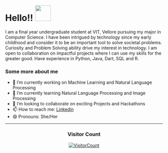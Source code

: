 <!-- <p  align="center"><img height= "500" src = "https://github.com/riya1606/riya1606/blob/master/final.gif"></p>
 -->

# Hello!! <img src="https://media.giphy.com/media/hVa6t0WpoDOk7Pxb7l/giphy.gif" width="50">
I am a final year undergraduate student at VIT, Vellore pursuing my major in Computer Science. I have been intrigued by technology since my early childhood and consider it to be an important tool to solve societal problems. Curiosity and Problem Solving ability drive my interest in technology. I am open to collaboration on impactful projects where I can use my skills for the greater good. Have experience in Python, Java, Dart, SQL and R.




### Some more about me
- 🔭 I’m currently working on Machine Learning and Natural Language Processing 
- 🌱 I’m currently learning Natural Language Processing and Image Processing
- 👯 I’m looking to collaborate on exciting Projects and Hackathons
- 📫 How to reach me: [Linkedin](https://www.linkedin.com/in/riya-raj-5b17ab19a/)
- 😄 Pronouns: She/Her

<hr>

<h3 align="center">Visitor Count</h3>
<a align="center" href="https://profile-counter.glitch.me/{riya1606}/count.svg">
  
  ![VisitorCount](https://profile-counter.glitch.me/{riya1606}/count.svg)  
  
</a>



